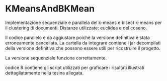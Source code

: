 # KMeansAndBKMean

Implementazione sequenziale e parallela del k-means e bisect k-means per il clustering di documenti. Distanze utilizzate: euclidea e del coseno. 

Il codice parallelo è da aggiustare poichè la versione definitiva è stata erroneamente cancellata. La cartella da integrare contiene i jar decompilati della versione definitiva che possono essere utili per ricostruire il progetto.

La versione sequenziale funziona correttamente.

codice R contiene gli script utilizzati per graficare i risultati illustrati dettagliatamente nella tesina allegata.

